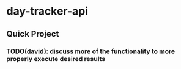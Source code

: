 # day-tracker-api

## Quick Project

### TODO(david): discuss more of the functionality to more properly execute desired results
